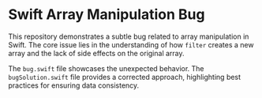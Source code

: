 # Swift Array Manipulation Bug

This repository demonstrates a subtle bug related to array manipulation in Swift.  The core issue lies in the understanding of how `filter` creates a new array and the lack of side effects on the original array. 

The `bug.swift` file showcases the unexpected behavior. The `bugSolution.swift` file provides a corrected approach, highlighting best practices for ensuring data consistency.